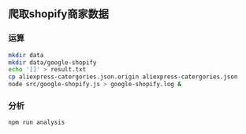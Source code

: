 ## 爬取shopify商家数据

### 运算
```bash
mkdir data
mkdir data/google-shopify
echo '[]' > result.txt
cp aliexpress-catergories.json.origin aliexpress-catergories.json
node src/google-shopify.js > google-shopify.log &
```

### 分析
```bash
npm run analysis
```
